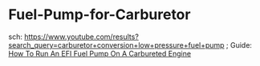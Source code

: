 # Fuel-Pump-for-Carburetor
sch: https://www.youtube.com/results?search_query=carburetor+conversion+low+pressure+fuel+pump ; Guide: [How To Run An EFI Fuel Pump On A Carbureted Engine](https://youtu.be/jOUhOxWFPII)
